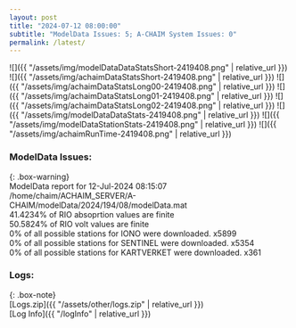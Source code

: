 ```yaml
---
layout: post
title: "2024-07-12 08:00:00"
subtitle: "ModelData Issues: 5; A-CHAIM System Issues: 0"
permalink: /latest/
---
```


![]({{ "/assets/img/modelDataDataStatsShort-2419408.png" | relative_url }})
![]({{ "/assets/img/achaimDataStatsShort-2419408.png" | relative_url }})
![]({{ "/assets/img/achaimDataStatsLong00-2419408.png" | relative_url }})
![]({{ "/assets/img/achaimDataStatsLong01-2419408.png" | relative_url }})
![]({{ "/assets/img/achaimDataStatsLong02-2419408.png" | relative_url }})
![]({{ "/assets/img/modelDataDataStats-2419408.png" | relative_url }})
![]({{ "/assets/img/modelDataStationStats-2419408.png" | relative_url }})
![]({{ "/assets/img/achaimRunTime-2419408.png" | relative_url }})


### ModelData Issues:  
  
{: .box-warning}  
 ModelData report for 12-Jul-2024 08:15:07   
 /home/chaim/ACHAIM_SERVER/A-CHAIM/modelData/2024/194/08/modelData.mat   
 41.4234% of RIO absoprtion values are finite   
 50.5824% of RIO volt values are finite   
 0% of all possible stations for IONO were downloaded. x5899   
 0% of all possible stations for SENTINEL were downloaded. x5354   
 0% of all possible stations for KARTVERKET were downloaded. x361   
  


### Logs:  
  
{: .box-note}  
[Logs.zip]({{ "/assets/other/logs.zip" | relative_url }})  
[Log Info]({{ "/logInfo" | relative_url }})  
